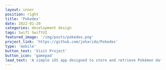 ```yaml
---
layout: inner
position: right
title: 'Pokedex'
date: 2022-01-20
categories: development design
tags: Swift SwiftUI
featured_image: '/img/posts/pokedex.png'
project_link: 'https://github.com/joharido/Pokedex'
type: 'mobile'
button_text: 'Visit Project'
button_icon: 'gamepad'
lead_text: 'A simple iOS app designed to store and retrieve Pokémon data!'
---
```

